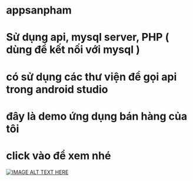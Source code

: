 # appsanpham
# Sử dụng api, mysql server, PHP ( dùng để kết nối với mysql )
# có sử dụng các thư viện để gọi api trong android studio
# đây là demo ứng dụng bán hàng của tôi 
# click vào để xem nhé 

[![IMAGE ALT TEXT HERE](https://i.ytimg.com/vi/pRT1qrNfUtw/hqdefault.jpg?sqp=-oaymwEcCNACELwBSFXyq4qpAw4IARUAAIhCGAFwAcABBg==&rs=AOn4CLCbGwiM3tlIxA0tGAw5Z3Pl4Iq04A)](https://youtu.be/pRT1qrNfUtw)
